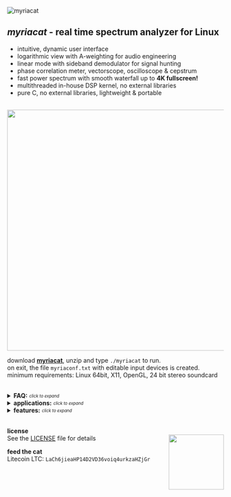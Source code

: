 ![myriacat](../main/myriacat.gif)

## ***myriacat*** - real time spectrum analyzer for Linux
- intuitive, dynamic user interface
- logarithmic view with A-weighting for audio engineering
- linear mode with sideband demodulator for signal hunting
- phase correlation meter, vectorscope, oscilloscope & cepstrum
- fast power spectrum with smooth waterfall up to **4K fullscreen!**
- multithreaded in-house DSP kernel, no external libraries
- pure C, no external libraries, lightweight & portable<br><br>

<img src="../main/block_diagram.png" width="560" />


download **[myriacat](https://github.com/myriacat/myriacat/releases/latest/download/myriacat_v1.0_beta.tar.gz)**, 
unzip and type `./myriacat` to run.<br>
on exit, the file `myriaconf.txt` with editable input devices is created.<br>
minimum requirements: Linux 64bit, X11, OpenGL, 24 bit stereo soundcard<br><br>


<details>
<summary><b>FAQ:</b> <sub><sup><i>click to expand</i></sup></sub></summary>

- **no signals are shown when music/youtube/etc.. is played:**<br>
linux does not route the speaker-output back to programs.<br>
you need a virtual adapter, a software or a hardware loopback. (cable)<br>
easiest way with pulseaudio is to install "pavucontrol" and set "monitor of built-in Audio" under recording.<br>

- **only 44k1 and 48k sps are selectable**<br>
those are the supported rates of your Hardware.<br>
to use other samplerates, use a softwaredevice like "default" (OS does resampling).<br>

- **playback of a 192kHz audiofile is cutoff at 22kHz**<br>
some distributions are capped at 22kHz audio.<br>
for audiophiles, specific HiFi/ HiEnd tests or other interests, those settings can be changed.<br>
it is not advised to use this configuration permanently.<br><br>
this is for Mint/Ubuntu with Pulseaudio. other distros might work different.<br>
do this on your own risk! - audio hardware is usually only designed for 20Hz - 20kHz.<br><br>
`cat /proc/asound/card0/pcm0p/sub0/hw_params` usually shows "rate 44100"<br>
`nano /etc/pulse/daemon.conf` remove the ";" in front of "; default-sample-rate = 192000"<br>
`pulseaudio -k && sudo alsa force-reload` to restart the driver and sound subsystem<br>
`cat /proc/asound/card0/pcm0p/sub0/hw_params` again. it will show "rate 192000" now<br><br>
download software generated **[96kHz_sine.wav](https://raw.githubusercontent.com/myriacat/myriacat/main/96kHz_sine.wav)** (192kSps, 0 - 96kHz sweep, 16bit, 10 seconds, low volume)<br>
play it with any good audio player (vlc, xplayer, ..), and <br><br>
set myriacat to normal linear mode (music button is off), and<br>
change sps to 192kHz, channel to L+R, and realtime.<br>
best viewed with inital window-size (1024 pixel) and 2*zoom factor (2048 FFT size).<br><br>
its generally not usefull to use this settings.<br>
myricat talks directly to the low level alsa hardware interface and can use<br>
192kSps from the HW input anytime, regardless of pulseaudio-configurations.<br><br>
</details>


<details>
<summary><b>applications:</b> <sub><sup><i>click to expand</i></sup></sub></summary>

- **logarithmic audio view:**<br>
real time audio monitoring, lossy compression quality analysis<br>
room accoustic measurements, instrument testing<br>

- **linear view:**<br>
scientific data visualization of analog signals, seismic logging, biofeedback research,<br>
ELF, VLF, Schumann resonances, lightnings, whistlers, spherics, bat detector,<br>
Ham radio, panadapter, Grimeton Radio (SAQ), alpha navigation,<br>
time signals, ripple control, DCF77, mains and trainpower, smartmeter,<br>
naval/marine/submarine communications, aviation beacons<br>

- **upper sideband demodulator:**<br>
select, filter, up/downconvert and listen to selected bandwidths from 270 millihertz to full 96kHz<br>

- **spectrogram:**<br>
logging and averaging of data up to one year<br>

- **oscilloscope**<br>
signal integrity and continuity, clipping and distortions<br>

- **vectorscope**<br>
polar view of stereo image width and position<br>

- **phase correlation meter**<br>
mono compatibility of the stereo signal<br>

- **cepstrum:**<br>
inspection of motors and gearboxes, speaker detection<br><br>
</details>


<details>
<summary><b>features:</b> <sub><sup><i>click to expand</i></sup></sub></summary><br>

- FFT size from 1024 to 262144 samples
- samplerate from 275sps to 192kSps, 24bit 
- powerspectrum resolution up to 1 millihertz
- demodulator bandwith from sub 1Hz to full bandwith
- windowsize from 256*160 pixels to 4K fullscreen
- waterfall logging of up to a year with scroll time display
- ruler to mark and measure data & harmonic series markers
</details><br>




<b>license</b><br>
See the [LICENSE](../main/LICENSE.txt) file for details
<img align="right" width="128" src="../main/logo_with_sign.png">
<br>

<b>feed the cat</b><br>
Litecoin LTC: `LaCh6jieaHP14D2VD36voiq4urkzaHZjGr`<br>




